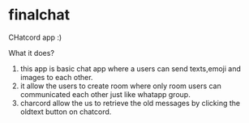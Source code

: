 # finalchat
CHatcord app :)

What it does?

1. this app is basic chat app where a users can send texts,emoji and images to each other. 
2. it allow the users to create room where only room users can communicated each other just like whatapp group.
3. charcord allow the us to retrieve the old messages by clicking the oldtext button on chatcord.
